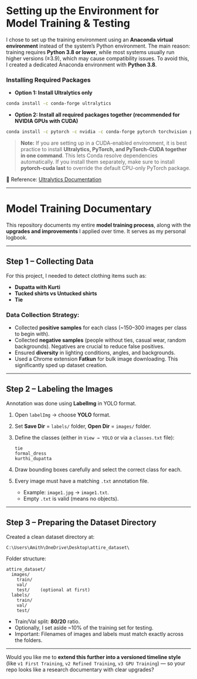 # Setting up the Environment for Model Training & Testing

I chose to set up the training environment using an **Anaconda virtual environment** instead of the system’s Python environment.
The main reason: training requires **Python 3.8 or lower**, while most systems usually run higher versions (≥3.9), which may cause compatibility issues.
To avoid this, I created a dedicated Anaconda environment with **Python 3.8**.

### Installing Required Packages

* **Option 1: Install Ultralytics only**

```bash
conda install -c conda-forge ultralytics
```

* **Option 2: Install all required packages together (recommended for NVIDIA GPUs with CUDA)**

```bash
conda install -c pytorch -c nvidia -c conda-forge pytorch torchvision pytorch-cuda=11.8 ultralytics
```

> **Note:**
> If you are setting up in a CUDA-enabled environment, it is best practice to install **Ultralytics, PyTorch, and PyTorch-CUDA together in one command**.
> This lets Conda resolve dependencies automatically. If you install them separately, make sure to install **pytorch-cuda last** to override the default CPU-only PyTorch package.

📖 Reference: [Ultralytics Documentation](https://docs.ultralytics.com/tasks/)

---

# Model Training Documentary

This repository documents my entire **model training process**, along with the **upgrades and improvements** I applied over time.
It serves as my personal logbook.

---

## Step 1 – Collecting Data

For this project, I needed to detect clothing items such as:

* **Dupatta with Kurti**
* **Tucked shirts vs Untucked shirts**
* **Tie**

### Data Collection Strategy:

* Collected **positive samples** for each class (\~150–300 images per class to begin with).
* Collected **negative samples** (people without ties, casual wear, random backgrounds). Negatives are crucial to reduce false positives.
* Ensured **diversity** in lighting conditions, angles, and backgrounds.
* Used a Chrome extension **Fatkun** for bulk image downloading. This significantly sped up dataset creation.

---

## Step 2 – Labeling the Images

Annotation was done using **LabelImg** in YOLO format.

1. Open `labelImg` → choose **YOLO** format.
2. Set **Save Dir** = `labels/` folder, **Open Dir** = `images/` folder.
3. Define the classes (either in `View → YOLO` or via a `classes.txt` file):

   ```
   tie
   formal_dress
   kurthi_dupatta
   ```
4. Draw bounding boxes carefully and select the correct class for each.
5. Every image must have a matching `.txt` annotation file.

   * Example: `image1.jpg` → `image1.txt`.
   * Empty `.txt` is valid (means no objects).

---

## Step 3 – Preparing the Dataset Directory

Created a clean dataset directory at:

```
C:\Users\Amith\OneDrive\Desktop\attire_dataset\
```

Folder structure:

```
attire_dataset/
  images/
    train/
    val/
    test/    (optional at first)
  labels/
    train/
    val/
    test/
```

* Train/Val split: **80/20** ratio.
* Optionally, I set aside \~10% of the training set for testing.
* Important: Filenames of images and labels must match exactly across the folders.

---
Would you like me to **extend this further into a versioned timeline style** (like `v1 First Training`, `v2 Refined Training`, `v3 GPU Training`) — so your repo looks like a research documentary with clear upgrades?
